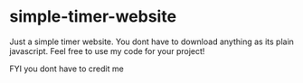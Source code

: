 # simple-timer-website

Just a simple timer website. You dont have to download anything as its plain javascript.
Feel free to use my code for your project!

FYI you dont have to credit me
